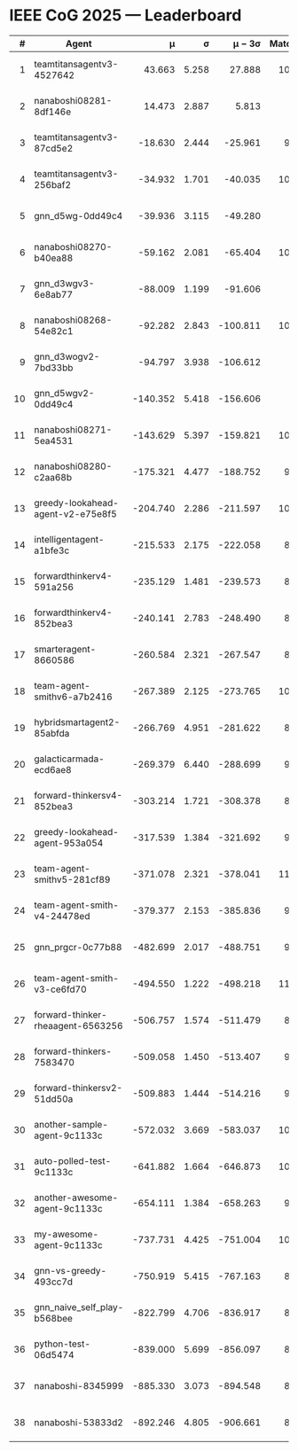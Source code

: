# IEEE CoG 2025 — Leaderboard

| # | Agent | μ | σ | μ − 3σ | Matches | Updated |
|---:|---|---:|---:|---:|---:|---|
| 1 | teamtitansagentv3-4527642 | 43.663 | 5.258 | 27.888 | 10656 | 2025-08-31 10:23 |
| 2 | nanaboshi08281-8df146e | 14.473 | 2.887 | 5.813 | 396 | 2025-08-31 10:23 |
| 3 | teamtitansagentv3-87cd5e2 | -18.630 | 2.444 | -25.961 | 9558 | 2025-08-31 10:23 |
| 4 | teamtitansagentv3-256baf2 | -34.932 | 1.701 | -40.035 | 10594 | 2025-08-31 10:23 |
| 5 | gnn_d5wg-0dd49c4 | -39.936 | 3.115 | -49.280 | 240 | 2025-08-31 10:23 |
| 6 | nanaboshi08270-b40ea88 | -59.162 | 2.081 | -65.404 | 10500 | 2025-08-31 10:23 |
| 7 | gnn_d3wgv3-6e8ab77 | -88.009 | 1.199 | -91.606 | 278 | 2025-08-31 10:23 |
| 8 | nanaboshi08268-54e82c1 | -92.282 | 2.843 | -100.811 | 10100 | 2025-08-31 10:23 |
| 9 | gnn_d3wogv2-7bd33bb | -94.797 | 3.938 | -106.612 | 434 | 2025-08-31 10:23 |
| 10 | gnn_d5wgv2-0dd49c4 | -140.352 | 5.418 | -156.606 | 306 | 2025-08-31 10:23 |
| 11 | nanaboshi08271-5ea4531 | -143.629 | 5.397 | -159.821 | 10558 | 2025-08-31 10:23 |
| 12 | nanaboshi08280-c2aa68b | -175.321 | 4.477 | -188.752 | 9918 | 2025-08-31 10:23 |
| 13 | greedy-lookahead-agent-v2-e75e8f5 | -204.740 | 2.286 | -211.597 | 10390 | 2025-08-31 10:23 |
| 14 | intelligentagent-a1bfe3c | -215.533 | 2.175 | -222.058 | 8564 | 2025-08-31 10:23 |
| 15 | forwardthinkerv4-591a256 | -235.129 | 1.481 | -239.573 | 8499 | 2025-08-31 10:23 |
| 16 | forwardthinkerv4-852bea3 | -240.141 | 2.783 | -248.490 | 8535 | 2025-08-31 10:23 |
| 17 | smarteragent-8660586 | -260.584 | 2.321 | -267.547 | 8457 | 2025-08-31 10:23 |
| 18 | team-agent-smithv6-a7b2416 | -267.389 | 2.125 | -273.765 | 10900 | 2025-08-31 10:23 |
| 19 | hybridsmartagent2-85abfda | -266.769 | 4.951 | -281.622 | 8891 | 2025-08-31 10:23 |
| 20 | galacticarmada-ecd6ae8 | -269.379 | 6.440 | -288.699 | 9540 | 2025-08-31 10:23 |
| 21 | forward-thinkersv4-852bea3 | -303.214 | 1.721 | -308.378 | 8234 | 2025-08-31 10:23 |
| 22 | greedy-lookahead-agent-953a054 | -317.539 | 1.384 | -321.692 | 9498 | 2025-08-31 10:23 |
| 23 | team-agent-smithv5-281cf89 | -371.078 | 2.321 | -378.041 | 11060 | 2025-08-31 10:23 |
| 24 | team-agent-smith-v4-24478ed | -379.377 | 2.153 | -385.836 | 9858 | 2025-08-31 10:23 |
| 25 | gnn_prgcr-0c77b88 | -482.699 | 2.017 | -488.751 | 9370 | 2025-08-31 10:23 |
| 26 | team-agent-smith-v3-ce6fd70 | -494.550 | 1.222 | -498.218 | 11298 | 2025-08-31 10:23 |
| 27 | forward-thinker-rheaagent-6563256 | -506.757 | 1.574 | -511.479 | 8844 | 2025-08-31 10:23 |
| 28 | forward-thinkers-7583470 | -509.058 | 1.450 | -513.407 | 9640 | 2025-08-31 10:23 |
| 29 | forward-thinkersv2-51dd50a | -509.883 | 1.444 | -514.216 | 9296 | 2025-08-31 10:23 |
| 30 | another-sample-agent-9c1133c | -572.032 | 3.669 | -583.037 | 10240 | 2025-08-31 10:23 |
| 31 | auto-polled-test-9c1133c | -641.882 | 1.664 | -646.873 | 10440 | 2025-08-31 10:23 |
| 32 | another-awesome-agent-9c1133c | -654.111 | 1.384 | -658.263 | 9800 | 2025-08-31 10:23 |
| 33 | my-awesome-agent-9c1133c | -737.731 | 4.425 | -751.004 | 10340 | 2025-08-31 10:23 |
| 34 | gnn-vs-greedy-493cc7d | -750.919 | 5.415 | -767.163 | 8980 | 2025-08-31 10:23 |
| 35 | gnn_naive_self_play-b568bee | -822.799 | 4.706 | -836.917 | 8640 | 2025-08-31 10:23 |
| 36 | python-test-06d5474 | -839.000 | 5.699 | -856.097 | 8780 | 2025-08-31 10:23 |
| 37 | nanaboshi-8345999 | -885.330 | 3.073 | -894.548 | 8630 | 2025-08-31 10:23 |
| 38 | nanaboshi-53833d2 | -892.246 | 4.805 | -906.661 | 8080 | 2025-08-31 10:23 |
